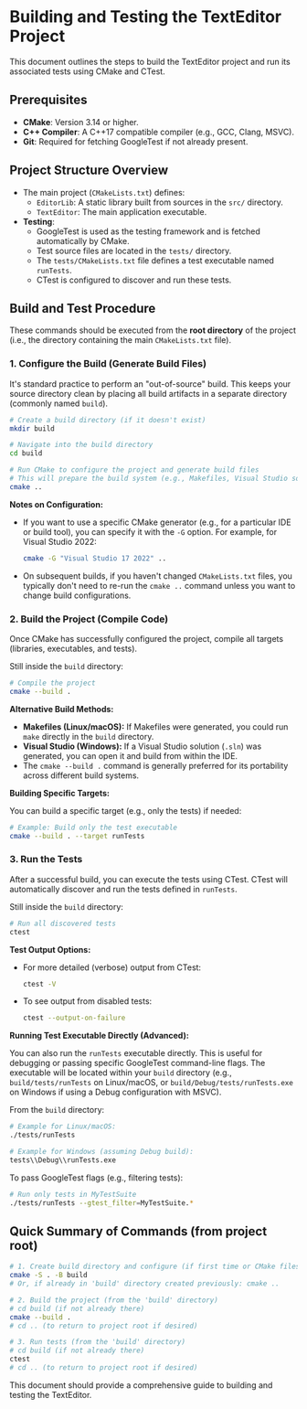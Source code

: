 # Building and Testing the TextEditor Project

This document outlines the steps to build the TextEditor project and run its associated tests using CMake and CTest.

## Prerequisites

*   **CMake**: Version 3.14 or higher.
*   **C++ Compiler**: A C++17 compatible compiler (e.g., GCC, Clang, MSVC).
*   **Git**: Required for fetching GoogleTest if not already present.

## Project Structure Overview

*   The main project (`CMakeLists.txt`) defines:
    *   `EditorLib`: A static library built from sources in the `src/` directory.
    *   `TextEditor`: The main application executable.
*   **Testing**:
    *   GoogleTest is used as the testing framework and is fetched automatically by CMake.
    *   Test source files are located in the `tests/` directory.
    *   The `tests/CMakeLists.txt` file defines a test executable named `runTests`.
    *   CTest is configured to discover and run these tests.

## Build and Test Procedure

These commands should be executed from the **root directory** of the project (i.e., the directory containing the main `CMakeLists.txt` file).

### 1. Configure the Build (Generate Build Files)

It's standard practice to perform an "out-of-source" build. This keeps your source directory clean by placing all build artifacts in a separate directory (commonly named `build`).

```bash
# Create a build directory (if it doesn't exist)
mkdir build

# Navigate into the build directory
cd build

# Run CMake to configure the project and generate build files
# This will prepare the build system (e.g., Makefiles, Visual Studio solution)
cmake ..
```

**Notes on Configuration:**

*   If you want to use a specific CMake generator (e.g., for a particular IDE or build tool), you can specify it with the `-G` option. For example, for Visual Studio 2022:
    ```bash
    cmake -G "Visual Studio 17 2022" ..
    ```
*   On subsequent builds, if you haven't changed `CMakeLists.txt` files, you typically don't need to re-run the `cmake ..` command unless you want to change build configurations.

### 2. Build the Project (Compile Code)

Once CMake has successfully configured the project, compile all targets (libraries, executables, and tests).

Still inside the `build` directory:

```bash
# Compile the project
cmake --build .
```

**Alternative Build Methods:**

*   **Makefiles (Linux/macOS):** If Makefiles were generated, you could run `make` directly in the `build` directory.
*   **Visual Studio (Windows):** If a Visual Studio solution (`.sln`) was generated, you can open it and build from within the IDE.
*   The `cmake --build .` command is generally preferred for its portability across different build systems.

**Building Specific Targets:**

You can build a specific target (e.g., only the tests) if needed:

```bash
# Example: Build only the test executable
cmake --build . --target runTests
```

### 3. Run the Tests

After a successful build, you can execute the tests using CTest. CTest will automatically discover and run the tests defined in `runTests`.

Still inside the `build` directory:

```bash
# Run all discovered tests
ctest
```

**Test Output Options:**

*   For more detailed (verbose) output from CTest:
    ```bash
    ctest -V
    ```
*   To see output from disabled tests:
    ```bash
    ctest --output-on-failure
    ```

**Running Test Executable Directly (Advanced):**

You can also run the `runTests` executable directly. This is useful for debugging or passing specific GoogleTest command-line flags. The executable will be located within your `build` directory (e.g., `build/tests/runTests` on Linux/macOS, or `build/Debug/tests/runTests.exe` on Windows if using a Debug configuration with MSVC).

From the `build` directory:

```bash
# Example for Linux/macOS:
./tests/runTests

# Example for Windows (assuming Debug build):
tests\\Debug\\runTests.exe
```

To pass GoogleTest flags (e.g., filtering tests):

```bash
# Run only tests in MyTestSuite
./tests/runTests --gtest_filter=MyTestSuite.*
```

## Quick Summary of Commands (from project root)

```bash
# 1. Create build directory and configure (if first time or CMake files changed)
cmake -S . -B build
# Or, if already in 'build' directory created previously: cmake ..

# 2. Build the project (from the 'build' directory)
# cd build (if not already there)
cmake --build .
# cd .. (to return to project root if desired)

# 3. Run tests (from the 'build' directory)
# cd build (if not already there)
ctest
# cd .. (to return to project root if desired)
```

This document should provide a comprehensive guide to building and testing the TextEditor. 